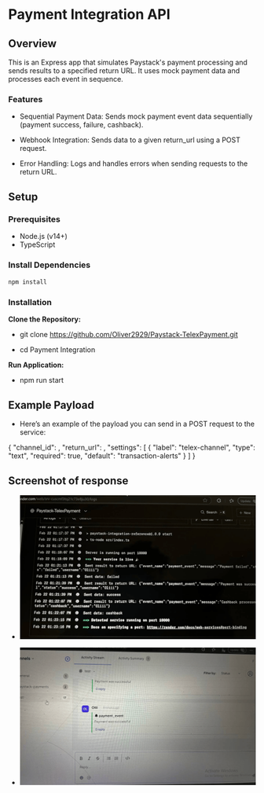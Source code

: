 # Payment Integration API

## Overview

This is an Express app that simulates Paystack's payment processing and sends results to a specified return URL. It uses mock payment data and processes each event in sequence.

### Features

- Sequential Payment Data: Sends mock payment event data sequentially (payment success, failure, cashback).

- Webhook Integration: Sends data to a given return_url using a POST request.

- Error Handling: Logs and handles errors when sending requests to the return URL.

## Setup

### Prerequisites

- Node.js (v14+)
- TypeScript

### Install Dependencies

```bash
npm install
```

### Installation

**Clone the Repository:**

- git clone https://github.com/Oliver2929/Paystack-TelexPayment.git

- cd Payment Integration

**Run Application:**

- npm run start

## Example Payload

- Here’s an example of the payload you can send in a POST request to the service:

{
"channel_id": <Designated channel id>,
"return_url": <Specified return url>,
"settings": [
{
"label": "telex-channel",
"type": "text",
"required": true,
"default": "transaction-alerts"
}
]
}

## Screenshot of response

- ![Response Screenshot](./images/response-img-render-log.png)

- ![Response Screenshot](./images/response-img-telex1.png)
